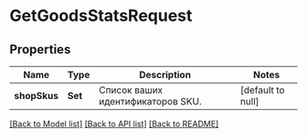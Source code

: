 # GetGoodsStatsRequest
## Properties

| Name | Type | Description | Notes |
|------------ | ------------- | ------------- | -------------|
| **shopSkus** | **Set** | Список ваших идентификаторов SKU.  | [default to null] |

[[Back to Model list]](../README.md#documentation-for-models) [[Back to API list]](../README.md#documentation-for-api-endpoints) [[Back to README]](../README.md)


